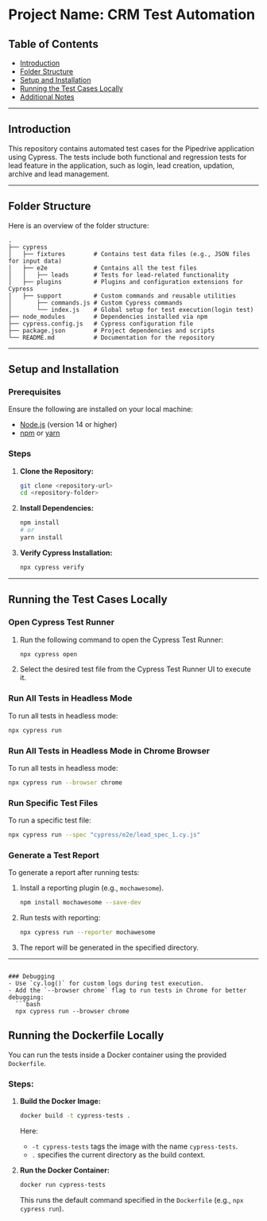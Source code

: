 
# Project Name: CRM Test Automation

## Table of Contents
- [Introduction](#introduction)
- [Folder Structure](#folder-structure)
- [Setup and Installation](#setup-and-installation)
- [Running the Test Cases Locally](#running-the-test-cases-locally)
- [Additional Notes](#additional-notes)

---

## Introduction
This repository contains automated test cases for the Pipedrive application using Cypress. The tests include both functional and regression tests for lead feature in the application, such as login, lead creation, updation, archive and lead management.

---

## Folder Structure
Here is an overview of the folder structure:

```
.
├── cypress
│   ├── fixtures        # Contains test data files (e.g., JSON files for input data)
│   ├── e2e             # Contains all the test files
│   │   ├── leads       # Tests for lead-related functionality
│   ├── plugins         # Plugins and configuration extensions for Cypress
│   ├── support         # Custom commands and reusable utilities
│       ├── commands.js # Custom Cypress commands
│       └── index.js    # Global setup for test execution(login test)
├── node_modules        # Dependencies installed via npm
├── cypress.config.js   # Cypress configuration file
├── package.json        # Project dependencies and scripts
└── README.md           # Documentation for the repository
```

---

## Setup and Installation

### Prerequisites
Ensure the following are installed on your local machine:
- [Node.js](https://nodejs.org/) (version 14 or higher)
- [npm](https://www.npmjs.com/) or [yarn](https://yarnpkg.com/)

### Steps
1. **Clone the Repository:**
   ```bash
   git clone <repository-url>
   cd <repository-folder>
   ```

2. **Install Dependencies:**
   ```bash
   npm install
   # or
   yarn install
   ```

3. **Verify Cypress Installation:**
   ```bash
   npx cypress verify
   ```

---

## Running the Test Cases Locally

### Open Cypress Test Runner
1. Run the following command to open the Cypress Test Runner:
   ```bash
   npx cypress open
   ```
2. Select the desired test file from the Cypress Test Runner UI to execute it.

### Run All Tests in Headless Mode
To run all tests in headless mode:
```bash
npx cypress run
```

### Run All Tests in Headless Mode in Chrome Browser
To run all tests in headless mode:
```bash
npx cypress run --browser chrome
```

### Run Specific Test Files
To run a specific test file:
```bash
npx cypress run --spec "cypress/e2e/lead_spec_1.cy.js"
```

### Generate a Test Report
To generate a report after running tests:
1. Install a reporting plugin (e.g., `mochawesome`).
   ```bash
   npm install mochawesome --save-dev
   ```
2. Run tests with reporting:
   ```bash
   npx cypress run --reporter mochawesome
   ```
3. The report will be generated in the specified directory.

---

```

### Debugging
- Use `cy.log()` for custom logs during test execution.
- Add the `--browser chrome` flag to run tests in Chrome for better debugging:
  ```bash
  npx cypress run --browser chrome
  ```

## Running the Dockerfile Locally

You can run the tests inside a Docker container using the provided `Dockerfile`.

### Steps:

1. **Build the Docker Image:**
   ```bash
   docker build -t cypress-tests .
   ```
   Here:
   - `-t cypress-tests` tags the image with the name `cypress-tests`.
   - `.` specifies the current directory as the build context.

2. **Run the Docker Container:**
   ```bash
   docker run cypress-tests
   ```
   This runs the default command specified in the `Dockerfile` (e.g., `npx cypress run`).
